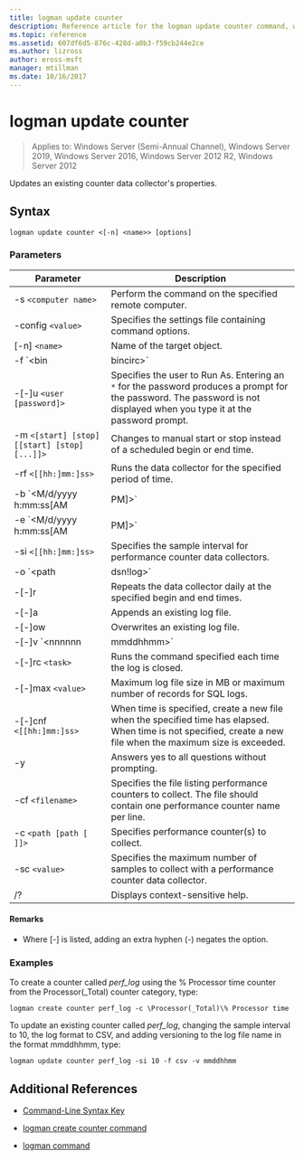 ```yaml
---
title: logman update counter
description: Reference article for the logman update counter command, which updates an existing counter data collector's properties.
ms.topic: reference
ms.assetid: 607df6d5-876c-428d-a0b3-f59cb244e2ce
ms.author: lizross
author: eross-msft
manager: mtillman
ms.date: 10/16/2017
---
```


# logman update counter

> Applies to: Windows Server (Semi-Annual Channel), Windows Server 2019, Windows Server 2016, Windows Server 2012 R2, Windows Server 2012

Updates an existing counter data collector's properties.

## Syntax

```
logman update counter <[-n] <name>> [options]
```

### Parameters


| Parameter | Description |
| --------- | ----------- |
| -s `<computer name>` | Perform the command on the specified remote computer. |
| -config `<value>` | Specifies the settings file containing command options. |
| [-n] `<name>` | Name of the target object. |
| -f `<bin|bincirc>` | Specifies the log format for the data collector. |
| -[-]u `<user [password]>` | Specifies the user to Run As. Entering an `*` for the password produces a prompt for the password. The password is not displayed when you type it at the password prompt. |
| -m `<[start] [stop] [[start] [stop] [...]]>` | Changes to manual start or stop instead of a scheduled begin or end time. |
| -rf `<[[hh:]mm:]ss>` | Runs the data collector for the specified period of time. |
| -b `<M/d/yyyy h:mm:ss[AM|PM]>` | Begins collecting data at the specified time. |
| -e `<M/d/yyyy h:mm:ss[AM|PM]>` | Ends data collection at the specified time. |
| -si `<[[hh:]mm:]ss>` | Specifies the sample interval for performance counter data collectors. |
| -o `<path|dsn!log>` | Specifies the output log file or the DSN and log set name in a SQL database. |
| -[-]r | Repeats the data collector daily at the specified begin and end times. |
| -[-]a | Appends an existing log file. |
| -[-]ow | Overwrites an existing log file. |
| -[-]v `<nnnnnn|mmddhhmm>` | Attaches file versioning information to the end of the log file name. |
| -[-]rc `<task>` | Runs the command specified each time the log is closed. |
| -[-]max `<value>` | Maximum log file size in MB or maximum number of records for SQL logs. |
| -[-]cnf `<[[hh:]mm:]ss>` | When time is specified, create a new file when the specified time has elapsed. When time is not specified, create a new file when the maximum size is exceeded. |
| -y | Answers yes to all questions without prompting. |
| -cf `<filename>` | Specifies the file listing performance counters to collect. The file should contain one performance counter name per line. |
| -c `<path [path [ ]]>` | Specifies performance counter(s) to collect. |
| -sc `<value>` | Specifies the maximum number of samples to collect with a performance counter data collector. |
| /? | Displays context-sensitive help. |

#### Remarks

- Where [-] is listed, adding an extra hyphen (-) negates the option.

### Examples

To create a counter called *perf_log* using the % Processor time counter from the Processor(_Total) counter category, type:

```
logman create counter perf_log -c \Processor(_Total)\% Processor time
```

To update an existing counter called *perf_log*, changing the sample interval to 10, the log format to CSV, and adding versioning to the log file name in the format mmddhhmm, type:

```
logman update counter perf_log -si 10 -f csv -v mmddhhmm
```

## Additional References

- [Command-Line Syntax Key](command-line-syntax-key.md)

- [logman create counter command](logman-create-counter.md)

- [logman command](logman.md)
